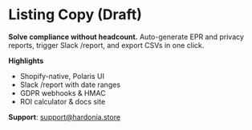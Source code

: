 # Listing Copy (Draft)
**Solve compliance without headcount.** Auto-generate EPR and privacy reports, trigger Slack /report, and export CSVs in one click.

**Highlights**
- Shopify-native, Polaris UI
- Slack /report with date ranges
- GDPR webhooks & HMAC
- ROI calculator & docs site

**Support**: support@hardonia.store
